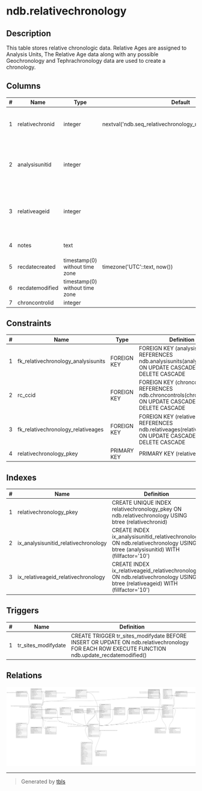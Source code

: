 # ndb.relativechronology

## Description

This table stores relative chronologic data. Relative Ages are assigned to Analysis Units, The Relative Age data along with any possible Geochronology and Tephrachronology data are used to create a chronology.

## Columns

| # | Name            | Type                           | Default                                                         | Nullable | Children | Parents                                   | Comment                                                                           |
| - | --------------- | ------------------------------ | --------------------------------------------------------------- | -------- | -------- | ----------------------------------------- | --------------------------------------------------------------------------------- |
| 1 | relativechronid | integer                        | nextval('ndb.seq_relativechronology_relativechronid'::regclass) | false    |          |                                           | An arbitrary Relative Chronology identification number.                           |
| 2 | analysisunitid  | integer                        |                                                                 | false    |          | [ndb.analysisunits](ndb.analysisunits.md) | Analysis Unit identification number. Field links to the AnalysisUnits table.      |
| 3 | relativeageid   | integer                        |                                                                 | false    |          | [ndb.relativeages](ndb.relativeages.md)   | Relative Age identification number. Field links to the RelativeAges lookup table. |
| 4 | notes           | text                           |                                                                 | true     |          |                                           | Free form notes or comments.                                                      |
| 5 | recdatecreated  | timestamp(0) without time zone | timezone('UTC'::text, now())                                    | false    |          |                                           |                                                                                   |
| 6 | recdatemodified | timestamp(0) without time zone |                                                                 | false    |          |                                           |                                                                                   |
| 7 | chroncontrolid  | integer                        |                                                                 | true     |          | [ndb.chroncontrols](ndb.chroncontrols.md) |                                                                                   |

## Constraints

| # | Name                                | Type        | Definition                                                                                                    |
| - | ----------------------------------- | ----------- | ------------------------------------------------------------------------------------------------------------- |
| 1 | fk_relativechronology_analysisunits | FOREIGN KEY | FOREIGN KEY (analysisunitid) REFERENCES ndb.analysisunits(analysisunitid) ON UPDATE CASCADE ON DELETE CASCADE |
| 2 | rc_ccid                             | FOREIGN KEY | FOREIGN KEY (chroncontrolid) REFERENCES ndb.chroncontrols(chroncontrolid) ON UPDATE CASCADE ON DELETE CASCADE |
| 3 | fk_relativechronology_relativeages  | FOREIGN KEY | FOREIGN KEY (relativeageid) REFERENCES ndb.relativeages(relativeageid) ON UPDATE CASCADE ON DELETE CASCADE    |
| 4 | relativechronology_pkey             | PRIMARY KEY | PRIMARY KEY (relativechronid)                                                                                 |

## Indexes

| # | Name                                 | Definition                                                                                                                      |
| - | ------------------------------------ | ------------------------------------------------------------------------------------------------------------------------------- |
| 1 | relativechronology_pkey              | CREATE UNIQUE INDEX relativechronology_pkey ON ndb.relativechronology USING btree (relativechronid)                             |
| 2 | ix_analysisunitid_relativechronology | CREATE INDEX ix_analysisunitid_relativechronology ON ndb.relativechronology USING btree (analysisunitid) WITH (fillfactor='10') |
| 3 | ix_relativeageid_relativechronology  | CREATE INDEX ix_relativeageid_relativechronology ON ndb.relativechronology USING btree (relativeageid) WITH (fillfactor='10')   |

## Triggers

| # | Name                | Definition                                                                                                                                      |
| - | ------------------- | ----------------------------------------------------------------------------------------------------------------------------------------------- |
| 1 | tr_sites_modifydate | CREATE TRIGGER tr_sites_modifydate BEFORE INSERT OR UPDATE ON ndb.relativechronology FOR EACH ROW EXECUTE FUNCTION ndb.update_recdatemodified() |

## Relations

![er](ndb.relativechronology.svg)

---

> Generated by [tbls](https://github.com/k1LoW/tbls)